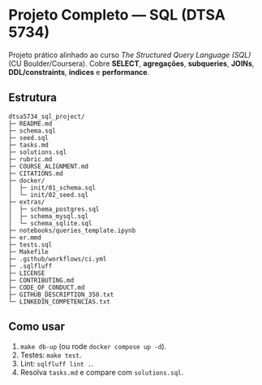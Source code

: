 # Projeto Completo — SQL (DTSA 5734)

Projeto prático alinhado ao curso *The Structured Query Language (SQL)* (CU Boulder/Coursera). Cobre **SELECT**, **agregações**, **subqueries**, **JOINs**, **DDL/constraints**, **índices** e **performance**.

## Estrutura
```
dtsa5734_sql_project/
├─ README.md
├─ schema.sql
├─ seed.sql
├─ tasks.md
├─ solutions.sql
├─ rubric.md
├─ COURSE_ALIGNMENT.md
├─ CITATIONS.md
├─ docker/
│  ├─ init/01_schema.sql
│  └─ init/02_seed.sql
├─ extras/
│  ├─ schema_postgres.sql
│  ├─ schema_mysql.sql
│  └─ schema_sqlite.sql
├─ notebooks/queries_template.ipynb
├─ er.mmd
├─ tests.sql
├─ Makefile
├─ .github/workflows/ci.yml
├─ .sqlfluff
├─ LICENSE
├─ CONTRIBUTING.md
├─ CODE_OF_CONDUCT.md
├─ GITHUB_DESCRIPTION_350.txt
└─ LINKEDIN_COMPETENCIAS.txt
```

## Como usar
1. `make db-up` (ou rode `docker compose up -d`).
2. Testes: `make test`.
3. Lint: `sqlfluff lint .`.
4. Resolva `tasks.md` e compare com `solutions.sql`.

